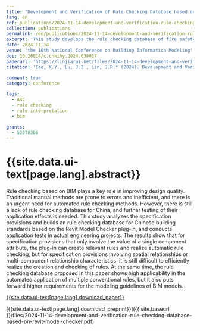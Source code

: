 ```yaml
---
title: "Development and Verification of Rule Checking Database based on Revit Model Checker"
lang: en
ref: publications/2024-11-14-development-and-verification-rule-checking-database-based-on-revit-model-checker
collection: publications
permalink: /en/publications/2024-11-14-development-and-verification-rule-checking-database-based-on-revit-model-checker
excerpt: 'This study develops the rule checking database of fire safety standard based on Revit Model Checker, and verifies the database in a typical project to show its pros and cons'
date: 2024-11-14
venue: 'the 10th National Conference on Building Information Modeling'
doi: 10.26914/c.cnkihy.2024.039017
paperurl: 'https://linjiarui.net/files/2024-11-14-development-and-verification-rule-checking-database-based-on-revit-model-checker.pdf'
citation: 'Cao, X.Y., Lu, J.Z., Lin, J.R.* (2024). Development and Verification of Rule Checking Database based on Revit Model Checker. <i>the 10th National Conference on Building Information Modeling</i>, 239-243.  China Architecture&Building Press. Hangzhou, China.'

comment: true
category: conference

tags: 
  - ARC
  - rule checking
  - rule interpretation
  - bim

grants:
  - 52378306
---
```



{{site.data.ui-text[page.lang].abstract}}
====

Rule checking based on BIM plays a key role in improving design quality. Traditional manual methods are prone to errors and inefficient, and there is an urgent need for automated rule checking methods. However, there is still a lack of rule checking database for China, and further testing of their application effects is needed. This study analyzes the specification provisions and builds an rule checking database for Chinese building standards based on the Revit Model Checker plug-in, and conducts application tests in actual engineering projects. The results show that for specification provisions that only involve the value of a single component attribute, the plug-in can create relevant rules and realize automatic rule checking, but for specification provisions involving spatial relationships or multi-component relationship characteristics, it is still difficult to efficiently realize the creation and checking of rules. At the same time, the rule checking database proposed in this paper shows high applicability in the automated application of multiple conventional rules, but it also puts forward higher requirements for the modeling guidelines of BIM models.

[{{site.data.ui-text[page.lang].download_paper}}](https://doi.org/10.26914/c.cnkihy.2024.039017)

[{{site.data.ui-text[page.lang].download_preprint}}]({{ site.baseurl }}/files/2024-11-14-development-and-verification-rule-checking-database-based-on-revit-model-checker.pdf)
